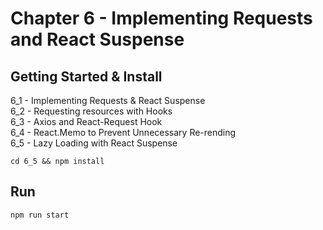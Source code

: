 # Chapter 6 - Implementing Requests and React Suspense

## Getting Started & Install

6_1 - Implementing Requests & React Suspense  
6_2 - Requesting resources with Hooks    
6_3 - Axios and React-Request Hook  
6_4 - React.Memo to Prevent Unnecessary Re-rending  
6_5 - Lazy Loading with React Suspense  
```
cd 6_5 && npm install
```

## Run

```
npm run start
```

